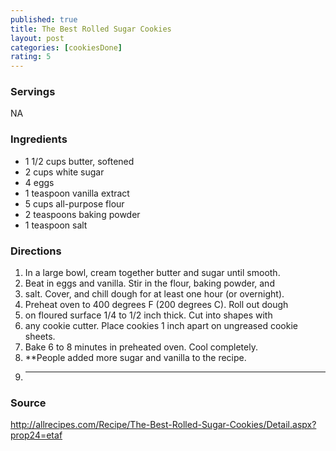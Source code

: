 ```yaml
---
published: true
title: The Best Rolled Sugar Cookies
layout: post
categories: [cookiesDone]
rating: 5
---
```

### Servings
NA

### Ingredients
- 1 1/2 cups butter, softened
-  2 cups white sugar
-  4 eggs
-  1 teaspoon vanilla extract
-  5 cups all-purpose flour
-  2 teaspoons baking powder
-  1 teaspoon salt

### Directions
1. In a large bowl, cream together butter and sugar until smooth.
2. Beat in eggs and vanilla. Stir in the flour, baking powder, and
3. salt. Cover, and chill dough for at least one hour (or overnight).
4. Preheat oven to 400 degrees F (200 degrees C). Roll out dough
5. on floured surface 1/4 to 1/2 inch thick. Cut into shapes with
6. any cookie cutter. Place cookies 1 inch apart on ungreased cookie sheets.
7. Bake 6 to 8 minutes in preheated oven. Cool completely.
8. **People added more sugar and vanilla to the recipe.
9. ***

### Source
<a href="http://allrecipes.com/Recipe/The-Best-Rolled-Sugar-Cookies/Detail.aspx?prop24=etaf" target="new">http://allrecipes.com/Recipe/The-Best-Rolled-Sugar-Cookies/Detail.aspx?prop24=etaf</a>
